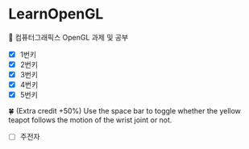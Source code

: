 # LearnOpenGL

:cherry_blossom: 컴퓨터그래픽스 OpenGL 과제 및 공부
- [X] 1번키
- [X] 2번키
- [X] 3번키
- [x] 4번키
- [x] 5번키

:four_leaf_clover: (Extra credit +50%) Use the space bar to toggle whether the yellow teapot follows the motion of the wrist joint or not.
- [ ] 주전자 
